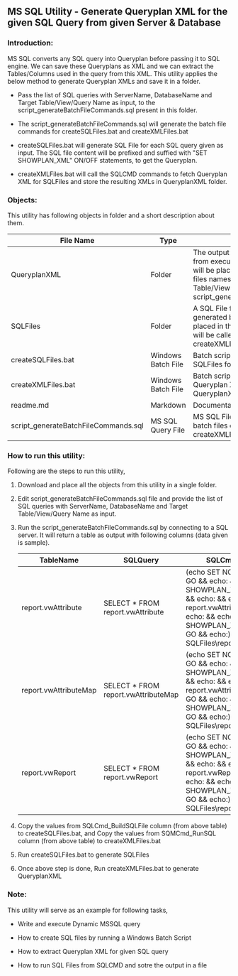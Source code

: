 ## MS SQL Utility - Generate Queryplan XML for the given SQL Query from given Server & Database

### Introduction:

MS SQL converts any SQL query into Queryplan before passing it to SQL engine. We can save these Queryplans as XML and we can extract the Tables/Columns used in the query from this XML. 
This utility applies the below method to generate Queryplan XMLs and save it in a folder. 

* Pass the list of SQL queries with ServerName, DatabaseName and Target Table/View/Query Name as input, to the script_generateBatchFileCommands.sql present in this folder.

* The script_generateBatchFileCommands.sql will generate the batch file commands for createSQLFiles.bat and createXMLFiles.bat

* createSQLFiles.bat will generate SQL File for each SQL query given as input. The SQL file content will be prefixed and suffied with "SET SHOWPLAN_XML" ON/OFF statements, to get the Queryplan.

* createXMLFiles.bat will call the SQLCMD commands to fetch Queryplan XML for SQLFiles and store the resulting XMLs in QueryplanXML folder.


### Objects:

This utility has following objects in folder and a short description about them.


| File Name | Type | Description |
| --- | --- | --- |
| QueryplanXML | Folder | The output MS SQL Queryplan XMLs from executing createXMLFiles.bat file will be placed in this folder. The XML files names will be the target Table/View name given in script_generateBatchFileCommands.sql |
| SQLFiles | Folder | A SQL File for each input query will be generated by createSQLFiles.bat and placed in this folder. These SQL files will be called from SQLCMD by createXMLFiles.bat |
| createSQLFiles.bat | Windows Batch File | Batch script that will create SQL files in SQLFiles folder |
| createXMLFiles.bat | Windows Batch File | Batch script that will create MS SQL Queryplan XMLs from SQLFiles to QueryplanXML folder |
| readme.md | Markdown | Documentation |
| script_generateBatchFileCommands.sql | MS SQL Query File | MS SQL File to create commands for batch files createSQLFiles.bat and createXMLFiles.bat |


### How to run this utility:

Following are the steps to run this utility,

1. Download and place all the objects from this utility in a single folder.

2. Edit script_generateBatchFileCommands.sql file and provide the list of SQL queries with ServerName, DatabaseName and Target Table/View/Query Name as input.

3. Run the script_generateBatchFileCommands.sql by connecting to a SQL server. It will return a table as output with following columns (data given is sample).

	| TableName | SQLQuery | SQLCmd_BuildSQLFile | SQMCmd_RunSQL |
	| --- | --- | --- | --- |
	| report.vwAttribute | SELECT * FROM report.vwAttribute | (echo SET NOCOUNT ON;     && echo GO    && echo:    && echo SET SHOWPLAN_XML ON;     && echo GO    && echo:    && echo SELECT * FROM report.vwAttribute;     && echo GO     && echo:    && echo SET SHOWPLAN_XML OFF;     && echo GO    && echo:)    > SQLFiles\report.vwAttribute.sql | sqlcmd -S ESVMUnityDev1 -d dbRKS -i SQLFiles\report.vwAttribute.sql -y0 -o QueryplanXML\report.vwAttribute.xml |
	| report.vwAttributeMap | SELECT * FROM report.vwAttributeMap | (echo SET NOCOUNT ON;     && echo GO    && echo:    && echo SET SHOWPLAN_XML ON;     && echo GO    && echo:    && echo SELECT * FROM report.vwAttributeMap;     && echo GO     && echo:    && echo SET SHOWPLAN_XML OFF;     && echo GO    && echo:)    > SQLFiles\report.vwAttributeMap.sql | sqlcmd -S ESVMUnityDev1 -d dbRKS -i SQLFiles\report.vwAttributeMap.sql -y0 -o QueryplanXML\report.vwAttributeMap.xml |
	| report.vwReport | SELECT * FROM report.vwReport | (echo SET NOCOUNT ON;     && echo GO    && echo:    && echo SET SHOWPLAN_XML ON;     && echo GO    && echo:    && echo SELECT * FROM report.vwReport;     && echo GO     && echo:    && echo SET SHOWPLAN_XML OFF;     && echo GO    && echo:)    > SQLFiles\report.vwReport.sql | sqlcmd -S ESVMUnityDev1 -d dbRKS -i SQLFiles\report.vwReport.sql -y0 -o QueryplanXML\report.vwReport.xml |

4. Copy the values from SQLCmd_BuildSQLFile column (from above table) to createSQLFiles.bat, and Copy the values from SQMCmd_RunSQL column (from above table) to createXMLFiles.bat

5. Run createSQLFiles.bat to generate SQLFiles

6. Once above step is done, Run createXMLFiles.bat to generate QueryplanXML


### Note:

This utility will serve as an example for following tasks,

* Write and execute Dynamic MSSQL query

* How to create SQL files by running a Windows Batch Script

* How to extract Queryplan XML for given SQL query

* How to run SQL Files from SQLCMD and sotre the output in a file



